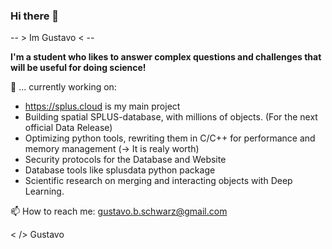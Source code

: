 ### Hi there 👋

-- > Im Gustavo < --

**I'm a student who likes to answer complex questions and challenges that will be useful for doing science!**

🔭 ... currently working on:
* https://splus.cloud is my main project
* Building spatial SPLUS-database, with millions of objects. (For the next official Data Release)
* Optimizing python tools, rewriting them in C/C++ for performance and memory management (-> It is realy worth)
* Security protocols for the Database and Website
* Database tools like splusdata python package
* Scientific research on merging and interacting objects with Deep Learning.

📫 How to reach me:
gustavo.b.schwarz@gmail.com

< /> 
Gustavo
